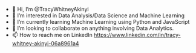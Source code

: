 - 👋 Hi, I’m @TracyWhitneyAkinyi
- 👀 I’m interested in Data Analysis/Data Science and Machine Learning
- 🌱 I’m currently learning Machine Learning using Python and JavaScript
- 💞️ I’m looking to collaborate on anything involving Data Analytics.
- 📫 How to reach me on LinkedIn https://www.linkedin.com/in/tracy-whitney-akinyi-06a8961a4

<!---
TracyWhitneyAkinyi/TracyWhitneyAkinyi is a ✨ special ✨ repository because its `README.md` (this file) appears on your GitHub profile.
You can click the Preview link to take a look at your changes.
--->
